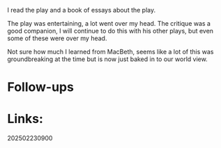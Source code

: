 
I read the play and a book of essays about the play. 

The play was entertaining, a lot went over my head.
The critique was a good companion, I will continue to do this with his other plays, but even some of these were over my head. 

Not sure how much I learned from MacBeth, seems like a lot of this was groundbreaking at the time but is now just baked in to our world view. 




# Follow-ups


# Links: 



202502230900
